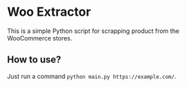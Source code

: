 Woo Extractor 
=====

This is a simple Python script for scrapping product from the WooCommerce stores. 

How to use?
-----

Just run a command ```python main.py https://example.com/```.